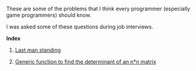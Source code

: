These are some of the problems that I think every programmer (especially game programmers) should know.

I was asked some of these questions during job interviews.

**Index**

1. [Last man standing](https://github.com/rnand/Problem-sets/tree/master/Last-man-standing)

2. [Generic function to find the determinant of an n*n matrix](https://github.com/rnand/Problem-sets/tree/master/Matrix-determinant)

